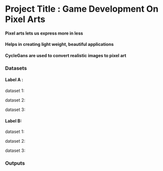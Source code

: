 # Project Title : Game Development On Pixel Arts
#### Pixel arts lets us express more in less
#### Helps in creating light weight, beautiful applications
#### CycleGans are used to convert realistic images to pixel art


### Datasets
#### Label A :

dataset 1:

dataset 2:

dataset 3:

#### Label B:

dataset 1:

dataset 2:

dataset 3:


### Outputs
